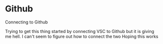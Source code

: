 # Github
Connecting to Github

Trying to get this thing started by connecting VSC to Github but it is giving me hell. I can't seem to figure out how to connect the two
Hoping this works

